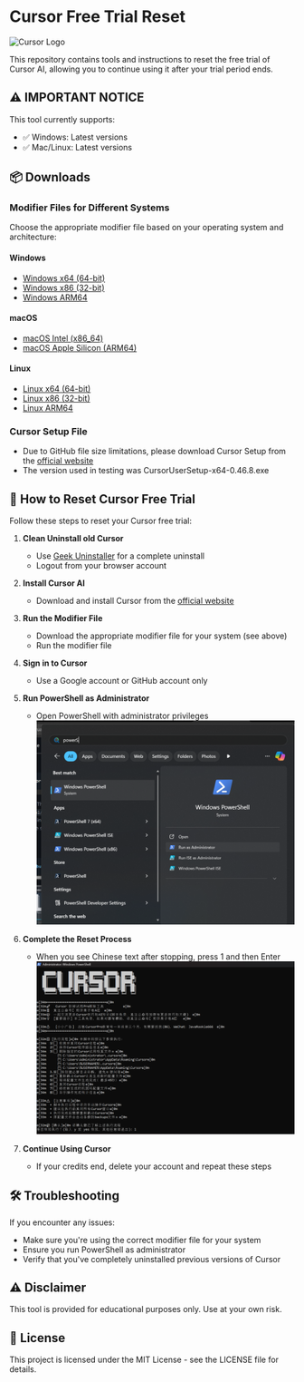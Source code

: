 # Cursor Free Trial Reset

![Cursor Logo](https://cursor.sh/favicon.ico)

This repository contains tools and instructions to reset the free trial of Cursor AI, allowing you to continue using it after your trial period ends.

## ⚠️ IMPORTANT NOTICE

This tool currently supports:
- ✅ Windows: Latest versions
- ✅ Mac/Linux: Latest versions

## 📦 Downloads

### Modifier Files for Different Systems

Choose the appropriate modifier file based on your operating system and architecture:

#### Windows
- [Windows x64 (64-bit)](cursor-id-modifier_0.0.31_windows_x86_64.exe)
- [Windows x86 (32-bit)](cursor-id-modifier_0.0.31_windows_i386.exe)
- [Windows ARM64](cursor-id-modifier_0.0.31_windows_arm64.exe)

#### macOS
- [macOS Intel (x86_64)](cursor-id-modifier_0.0.31_darwin_x86_64)
- [macOS Apple Silicon (ARM64)](cursor-id-modifier_0.0.31_darwin_arm64)

#### Linux
- [Linux x64 (64-bit)](cursor-id-modifier_0.0.31_linux_x86_64)
- [Linux x86 (32-bit)](cursor-id-modifier_0.0.31_linux_i386)
- [Linux ARM64](cursor-id-modifier_0.0.31_linux_arm64)

### Cursor Setup File
- Due to GitHub file size limitations, please download Cursor Setup from the [official website](https://cursor.sh/)
- The version used in testing was CursorUserSetup-x64-0.46.8.exe

## 🚀 How to Reset Cursor Free Trial

Follow these steps to reset your Cursor free trial:

1. **Clean Uninstall old Cursor**
   - Use [Geek Uninstaller](https://geekuninstaller.com/) for a complete uninstall
   - Logout from your browser account

2. **Install Cursor AI**
   - Download and install Cursor from the [official website](https://cursor.sh/)

3. **Run the Modifier File**
   - Download the appropriate modifier file for your system (see above)
   - Run the modifier file

4. **Sign in to Cursor**
   - Use a Google account or GitHub account only

5. **Run PowerShell as Administrator**
   - Open PowerShell with administrator privileges
   ![PowerShell as Administrator](Powershell%20-%20Run%20as%20administrator.png)

6. **Complete the Reset Process**
   - When you see Chinese text after stopping, press 1 and then Enter
   ![Cursor CMD on PowerShell](Cusor%20cmd%20on%20Powershell.png)

7. **Continue Using Cursor**
   - If your credits end, delete your account and repeat these steps

## 🛠️ Troubleshooting

If you encounter any issues:
- Make sure you're using the correct modifier file for your system
- Ensure you run PowerShell as administrator
- Verify that you've completely uninstalled previous versions of Cursor

## ⚠️ Disclaimer

This tool is provided for educational purposes only. Use at your own risk.

## 📝 License

This project is licensed under the MIT License - see the LICENSE file for details.
